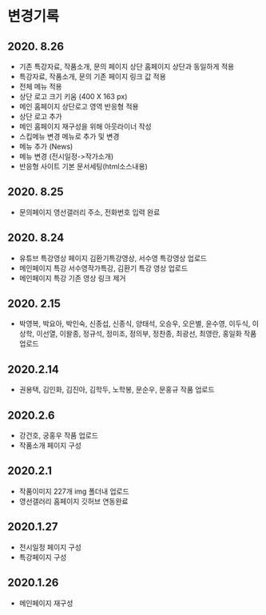 # 변경기록
## 2020. 8.26
- 기존 특강자료, 작품소개, 문의 페이지 상단 홈페이지 상단과 동일하게 적용
- 특강자료, 작품소개, 문의 기존 페이지 링크 값 적용
- 전체 메뉴 적용
- 상단 로고 크기 키움 (400 X 163 px)
- 메인 홈페이지 상단로고 영역 반응형 적용
- 상단 로고 추가
- 메인 홈페이지 재구성을 위해 아웃라이너 작성
- 스킵메뉴 변경 메뉴로 추가 및 변경
- 메뉴 추가 (News)
- 메뉴 변경 (전시일정->작가소개)
- 반응형 사이트 기본 문서세팅(html소스내용)

## 2020. 8.25
- 문의페이지 영선갤러리 주소, 전화번호 입력 완료

## 2020. 8.24
- 유튜브 특강영상 페이지 김환기특강영상, 서수영 특강영상 업로드
- 메인페이지 특강 서수영작가특강, 김환기 특강 영상 업로드
- 메인페이지 특강 기존 영상 링크 제거

## 2020. 2.15
- 박영복, 박요아, 박인숙, 신종섭, 신종식, 양태석, 오승우, 오은별, 윤수영, 이두식, 이상학, 이선열, 이왈종, 정규석, 정미조, 정의부, 정찬종, 최광선, 최영란, 홍일화 작품 업로드

## 2020.2.14
- 권용택, 김인화, 김진아, 김학두, 노학봉, 문순우, 문홍규 작품 업로드

## 2020.2.6
- 강건호, 궁홍우 작품 업로드
- 작품소개 페이지 구성

## 2020.2.1
- 작품이미지 227개 img 폴더내 업로드
- 영선갤러리 홈페이지 깃허브 연동완료

## 2020.1.27
- 전시일정 페이지 구성
- 특강페이지 구성

## 2020.1.26
- 메인페이지 재구성
